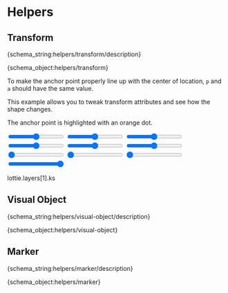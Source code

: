 # Helpers

<h2 id="transform">Transform</h2>

{schema_string:helpers/transform/description}

{schema_object:helpers/transform}


To make the anchor point properly line up with the center of location, `p` and `a` should have the same value.


This example allows you to tweak transform attributes and see how the shape changes.

The anchor point is highlighted with an orange dot.

<lottie-playground example="transform.json">
    <form>
        <input title="Anchor X" type="range" min="0" value="256" max="512"/>
        <input title="Anchor Y" type="range" min="0" value="256" max="512"/>
        <input title="Position X" type="range" min="0" value="256" max="512"/>
        <input title="Position Y" type="range" min="0" value="256" max="512"/>
        <input title="Scale X" type="range" min="0" value="100" max="200"/>
        <input title="Scale Y" type="range" min="0" value="100" max="200"/>
        <input title="Rotation" type="range" min="0" value="0" max="360"/>
        <input title="Skew" type="range" min="0" value="0" max="360"/>
        <input title="Skew Angle" type="range" min="0" value="0" max="360"/>
        <input title="Opacity" type="range" min="0" value="100" max="100"/>
    </form>
    <json>lottie.layers[1].ks</json>
    <script>
    lottie.layers[0].ks.p.k[0] = data["Anchor X"];
    lottie.layers[1].ks.a.k[0] = data["Anchor X"];
    lottie.layers[0].ks.p.k[1] = data["Anchor Y"];
    lottie.layers[1].ks.a.k[1] = data["Anchor Y"];
    lottie.layers[1].ks.p.k[0] = data["Position X"];
    lottie.layers[1].ks.p.k[1] = data["Position Y"];
    lottie.layers[1].ks.s.k[0] = data["Scale X"];
    lottie.layers[1].ks.s.k[1] = data["Scale Y"];
    lottie.layers[1].ks.r.k = data["Rotation"];
    lottie.layers[1].ks.sk.k = data["Skew"];
    lottie.layers[1].ks.sa.k = data["Skew Angle"];
    lottie.layers[1].ks.o.k = data["Opacity"];
    </script>
</lottie-playground>

<h2 id="visual-object">Visual Object</h2>

{schema_string:helpers/visual-object/description}

{schema_object:helpers/visual-object}


<h2 id="marker">Marker</h2>

{schema_string:helpers/marker/description}

{schema_object:helpers/marker}
